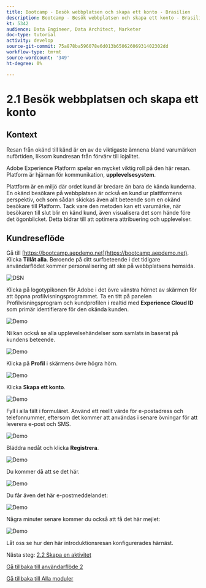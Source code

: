 ```yaml
---
title: Bootcamp - Besök webbplatsen och skapa ett konto - Brasilien
description: Bootcamp - Besök webbplatsen och skapa ett konto - Brasilien
kt: 5342
audience: Data Engineer, Data Architect, Marketer
doc-type: tutorial
activity: develop
source-git-commit: 75a878ba596078e6d013b65062606931402302dd
workflow-type: tm+mt
source-wordcount: '349'
ht-degree: 0%

---
```


# 2.1 Besök webbplatsen och skapa ett konto

## Kontext

Resan från okänd till känd är en av de viktigaste ämnena bland varumärken nuförtiden, liksom kundresan från förvärv till lojalitet.

Adobe Experience Platform spelar en mycket viktig roll på den här resan. Platform är hjärnan för kommunikation, **upplevelsesystem**.

Plattform är en miljö där ordet kund är bredare än bara de kända kunderna. En okänd besökare på webbplatsen är också en kund ur plattformens perspektiv, och som sådan skickas även allt beteende som en okänd besökare till Platform. Tack vare den metoden kan ett varumärke, när besökaren till slut blir en känd kund, även visualisera det som hände före det ögonblicket. Detta bidrar till att optimera attribuering och upplevelser.

## Kundreseflöde

Gå till [https://bootcamp.aepdemo.net](https://bootcamp.aepdemo.net). Klicka **Tillåt alla**. Beroende på ditt surfbeteende i det tidigare användarflödet kommer personalisering att ske på webbplatsens hemsida.

![DSN](./images/web8.png)

Klicka på logotypikonen för Adobe i det övre vänstra hörnet av skärmen för att öppna profilvisningsprogrammet. Ta en titt på panelen Profilvisningsprogram och kundprofilen i realtid med **Experience Cloud ID** som primär identifierare för den okända kunden.

![Demo](./images/pv1.png)

Ni kan också se alla upplevelsehändelser som samlats in baserat på kundens beteende.

![Demo](./images/pv3.png)

Klicka på **Profil** i skärmens övre högra hörn.

![Demo](./images/pv4.png)

Klicka **Skapa ett konto**.

![Demo](./images/pv5.png)

Fyll i alla fält i formuläret. Använd ett reellt värde för e-postadress och telefonnummer, eftersom det kommer att användas i senare övningar för att leverera e-post och SMS.

![Demo](./images/pv7.png)

Bläddra nedåt och klicka **Registrera**.

![Demo](./images/pv8.png)

Du kommer då att se det här.

![Demo](./images/pv9.png)

Du får även det här e-postmeddelandet:

![Demo](./images/pv10.png)

Några minuter senare kommer du också att få det här mejlet:

![Demo](./images/pv11.png)

Låt oss se hur den här introduktionsresan konfigurerades härnäst.

Nästa steg: [2.2 Skapa en aktivitet](./ex2.md)

[Gå tillbaka till användarflöde 2](./uc2.md)

[Gå tillbaka till Alla moduler](../../overview.md)
